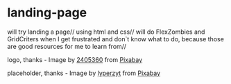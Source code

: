 # landing-page

will try landing a page// 
using html and css//
will do FlexZombies and GridCriters when I get frustrated and don`t know what to do, because those are good resources for me to learn from//

logo, thanks - Image by <a href="https://pixabay.com/users/2405360-2405360/?utm_source=link-attribution&amp;utm_medium=referral&amp;utm_campaign=image&amp;utm_content=1805784">2405360</a> from <a href="https://pixabay.com/?utm_source=link-attribution&amp;utm_medium=referral&amp;utm_campaign=image&amp;utm_content=1805784">Pixabay</a>

placeholder, thanks - Image by <a href="https://pixabay.com/users/lyperzyt-12205564/?utm_source=link-attribution&amp;utm_medium=referral&amp;utm_campaign=image&amp;utm_content=4974461">lyperzyt</a> from <a href="https://pixabay.com/?utm_source=link-attribution&amp;utm_medium=referral&amp;utm_campaign=image&amp;utm_content=4974461">Pixabay</a>
